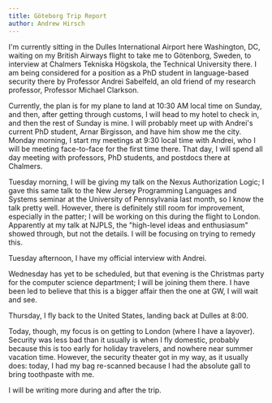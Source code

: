 ```yaml
---
title: Göteborg Trip Report
author: Andrew Hirsch
---
```


I'm currently sitting in the Dulles International Airport here Washington, DC, waiting on my British Airways flight to take me to Götenborg, Sweden, to interview at Chalmers Tekniska Högskola, the Technical University there. I am being considered for a position as a PhD student in language-based security there by Professor Andrei Sabelfeld, an old friend of my research professor, Professor Michael Clarkson. 

Currently, the plan is for my plane to land at 10:30 AM local time on Sunday, and then, after getting through customs, I will head to my hotel to check in, and then the rest of Sunday is mine. I will probably meet up with Andrei's current PhD student, Arnar Birgisson, and have him show me the city. Monday morning, I start my meetings at 9:30 local time with Andrei, who I will be meeting face-to-face for the first time there. That day, I will spend all day meeting with professors, PhD students, and postdocs there at Chalmers. 

Tuesday morning, I will be giving my talk on the Nexus Authorization Logic; I gave this same talk to the New Jersey Programming Languages and Systems seminar at the University of Pennsylvania last month, so I know the talk pretty well. However, there is definitely still room for improvement, especially in the patter; I will be working on this during the flight to London. Apparently at my talk at NJPLS, the "high-level ideas and enthusiasum" showed through, but not the details. I will be focusing on trying to remedy this. 

Tuesday afternoon, I have my official interview with Andrei.

Wednesday has yet to be scheduled, but that evening is the Christmas party for the computer science department; I will be joining them there. I have been led to believe that this is a bigger affair then the one at GW, I will wait and see.

Thursday, I fly back to the United States, landing back at Dulles at 8:00.

Today, though, my focus is on getting to London (where I have a layover). Security was less bad than it usually is when I fly domestic, probably because this is too early for holiday travelers, and nowhere near summer vacation time. However, the security theater got in my way, as it usually does: today, I had my bag re-scanned because I had the absolute gall to bring toothpaste with me. 

I will be writing more during and after the trip.